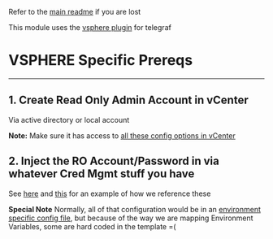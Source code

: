 Refer to the [main readme](./README.md) if you are lost

This module uses the [vsphere plugin](https://github.com/influxdata/telegraf/tree/master/plugins/inputs/vsphere) for telegraf

# VSPHERE Specific Prereqs
***
## 1. Create Read Only Admin Account in vCenter

Via active directory or local account

**Note:** Make sure it has access to [all these config options in vCenter](./templates/vsphere_in.conf#L5-L88)

## 2. Inject the RO Account/Password in via whatever Cred Mgmt stuff you have

See [here](./templates/vsphere_in.conf) and [this](./bin/telegraf_vsphere.sh) for an example of how we reference these

**Special Note** Normally, all of that configuration would be in an [environment specific config file](.config/vsphere/cups/vsphere_in_config.json), but because of the way we are mapping Environment Variables, some are hard coded in the template =(
